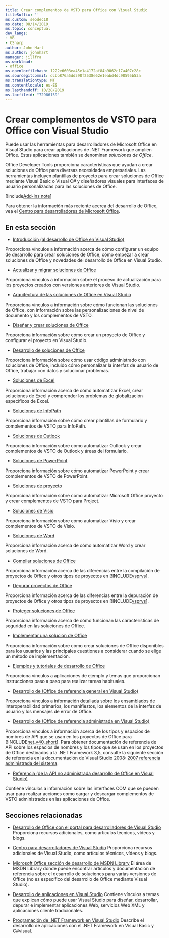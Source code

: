 ```yaml
---
title: Crear complementos de VSTO para Office con Visual Studio
titleSuffix: ''
ms.custom: seodec18
ms.date: 08/14/2019
ms.topic: conceptual
dev_langs:
- VB
- CSharp
author: John-Hart
ms.author: johnhart
manager: jillfra
ms.workload:
- office
ms.openlocfilehash: 1222e6603ea45e1a4172af84b9062c17a407c28c
ms.sourcegitcommit: dcbb876a5dd598f2538e62e1eabd4dc98595b53a
ms.translationtype: MT
ms.contentlocale: es-ES
ms.lasthandoff: 10/28/2019
ms.locfileid: "72986159"
---
```

# <a name="create-vsto-add-ins-for-office-by-using-visual-studio"></a>Crear complementos de VSTO para Office con Visual Studio
  Puede usar las herramientas para desarrolladores de Microsoft Office en Visual Studio para crear aplicaciones de .NET Framework que amplíen Office. Estas aplicaciones también se denominan *soluciones de Office*.

 Office Developer Tools proporciona características que ayudan a crear soluciones de Office para diversas necesidades empresariales. Las herramientas incluyen plantillas de proyecto para crear soluciones de Office mediante Visual Basic o Visual C# y diseñadores visuales para interfaces de usuario personalizadas para las soluciones de Office.

[!include[Add-ins note](includes/addinsnote.md)]

 Para obtener la información más reciente acerca del desarrollo de Office, vea el [Centro para desarrolladores de Microsoft Office](https://developer.microsoft.com/office/docs).

## <a name="in-this-section"></a>En esta sección
- [Introducción &#40;al desarrollo de Office en Visual Studio&#41;](getting-started-office-development-in-visual-studio.md)

 Proporciona vínculos a información acerca de cómo configurar un equipo de desarrollo para crear soluciones de Office, cómo empezar a crear soluciones de Office y novedades del desarrollo de Office en Visual Studio.

- [Actualizar y migrar soluciones de Office](upgrading-and-migrating-office-solutions.md)

 Proporciona vínculos a información sobre el proceso de actualización para los proyectos creados con versiones anteriores de Visual Studio.

- [Arquitectura de las soluciones de Office en Visual Studio](architecture-of-office-solutions-in-visual-studio.md)

 Proporciona vínculos a información sobre cómo funcionan las soluciones de Office, con información sobre las personalizaciones de nivel de documento y los complementos de VSTO.

- [Diseñar y crear soluciones de Office](designing-and-creating-office-solutions.md)

 Proporciona información sobre cómo crear un proyecto de Office y configurar el proyecto en Visual Studio.

- [Desarrollo de soluciones de Office](developing-office-solutions.md)

 Proporciona información sobre cómo usar código administrado con soluciones de Office, incluido cómo personalizar la interfaz de usuario de Office, trabajar con datos y solucionar problemas.

- [Soluciones de Excel](excel-solutions.md)

 Proporciona información acerca de cómo automatizar Excel, crear soluciones de Excel y comprender los problemas de globalización específicos de Excel.

- [Soluciones de InfoPath](infopath-solutions.md)

 Proporciona información sobre cómo crear plantillas de formulario y complementos de VSTO para InfoPath.

- [Soluciones de Outlook](outlook-solutions.md)

 Proporciona información sobre cómo automatizar Outlook y crear complementos de VSTO de Outlook y áreas del formulario.

- [Soluciones de PowerPoint](powerpoint-solutions.md)

 Proporciona información sobre cómo automatizar PowerPoint y crear complementos de VSTO de PowerPoint.

- [Soluciones de proyecto](project-solutions.md)

 Proporciona información sobre cómo automatizar Microsoft Office proyecto y crear complementos de VSTO para Project.

- [Soluciones de Visio](visio-solutions.md)

 Proporciona información sobre cómo automatizar Visio y crear complementos de VSTO de Visio.

- [Soluciones de Word](word-solutions.md)

 Proporciona información acerca de cómo automatizar Word y crear soluciones de Word.

- [Compilar soluciones de Office](building-office-solutions.md)

 Proporciona información acerca de las diferencias entre la compilación de proyectos de Office y otros tipos de proyectos en [!INCLUDE[vsprvs](../sharepoint/includes/vsprvs-md.md)].

- [Depurar proyectos de Office](debugging-office-projects.md)

 Proporciona información acerca de las diferencias entre la depuración de proyectos de Office y otros tipos de proyectos en [!INCLUDE[vsprvs](../sharepoint/includes/vsprvs-md.md)].

- [Proteger soluciones de Office](securing-office-solutions.md)

 Proporciona información acerca de cómo funcionan las características de seguridad en las soluciones de Office.

- [Implementar una solución de Office](deploying-an-office-solution.md)

 Proporciona información sobre cómo crear soluciones de Office disponibles para los usuarios y las principales cuestiones a considerar cuando se elige un método de implementación.

- [Ejemplos y tutoriales de desarrollo de Office](office-development-samples-and-walkthroughs.md)

 Proporciona vínculos a aplicaciones de ejemplo y temas que proporcionan instrucciones paso a paso para realizar tareas habituales.

- [Desarrollo de &#40;Office de referencia general en Visual Studio&#41;](general-reference-office-development-in-visual-studio.md)

 Proporciona vínculos a información detallada sobre los ensamblados de interoperabilidad primarios, los manifiestos, los elementos de la interfaz de usuario y los mensajes de error de Office.

- [Desarrollo de &#40;Office de referencia administrada en Visual Studio&#41;](managed-reference-office-development-in-visual-studio.md)

 Proporciona vínculos a información acerca de los tipos y espacios de nombres de API que se usan en los proyectos de Office para [!INCLUDE[net_v40_short](../sharepoint/includes/net-v40-short-md.md)]. Para obtener documentación de referencia de API sobre los espacios de nombres y los tipos que se usan en los proyectos de Office destinados a la .NET Framework 3,5, consulte la siguiente sección de referencia en la documentación de Visual Studio 2008: [2007 referencia administrada del sistema](managed-reference-office-development-in-visual-studio.md).

- [Referencia &#40;de la API no administrada desarrollo de Office en Visual Studio&#41;](unmanaged-api-reference-office-development-in-visual-studio.md)

 Contiene vínculos a información sobre las interfaces COM que se pueden usar para realizar acciones como cargar y descargar complementos de VSTO administrados en las aplicaciones de Office.

## <a name="related-sections"></a>Secciones relacionadas
- [Desarrollo de Office con el portal para desarrolladores de Visual Studio](https://developer.microsoft.com/office/docs) Proporciona recursos adicionales, como artículos técnicos, vídeos y blogs.

- [Centro para desarrolladores de Visual Studio](https://visualstudio.microsoft.com/) Proporciona recursos adicionales de Visual Studio, como artículos técnicos, vídeos y blogs.

- [Microsoft Office sección de desarrollo de MSDN Library](/previous-versions/office/office-12/bb726434(v=office.12)) El área de MSDN Library donde puede encontrar artículos y documentación de referencia sobre el desarrollo de soluciones para varias versiones de Office (no es específico del desarrollo de Office mediante Visual Studio).

- [Desarrollo de aplicaciones en Visual Studio](https://msdn.microsoft.com/97490c1b-a247-41fb-8f2c-bc4c201eff68) Contiene vínculos a temas que explican cómo puede usar Visual Studio para diseñar, desarrollar, depurar e implementar aplicaciones Web, servicios Web XML y aplicaciones cliente tradicionales.

- [Programación de .NET Framework en Visual Studio](/previous-versions/visualstudio/visual-studio-2010/k1s94fta(v=vs.100)) Describe el desarrollo de aplicaciones con el .NET Framework en Visual Basic y C#visual.
